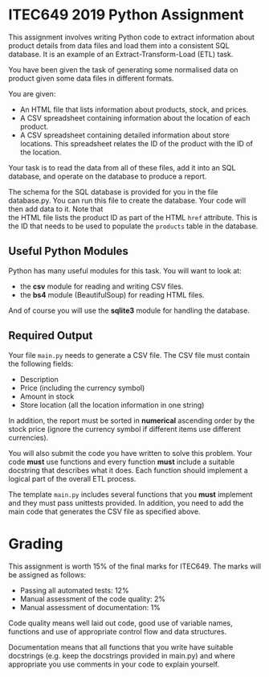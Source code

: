 # ITEC649 2019 Python Assignment

This assignment involves writing Python code to extract information about product details
from data files and load them into a consistent SQL database. It is an 
example of an Extract-Transform-Load (ETL) task. 

You have been given the task of generating some normalised data on product given some
data files in different formats.   

You are given:

* An HTML file that lists information about products, stock, and prices.
* A CSV spreadsheet containing information about the location of each product.
* A CSV spreadsheet containing detailed information about store locations. This 
spreadsheet relates the ID of the product with the ID of the location.

Your task is to read the data from all of these files, add it into an SQL database, 
and operate on the database to produce a report.

The schema for the SQL database is provided for you in the file database.py. You can
run this file to create the database.  Your code will then add data to it. Note that  
the HTML file lists the product ID as part of the HTML `href` attribute. This is the 
ID that needs to be used to populate the `products` table in the database.

## Useful Python Modules

Python has many useful modules for this task. You will want to look at:
* the __csv__ module for reading and writing CSV files.
* the __bs4__ module (BeautifulSoup) for reading HTML files.

And of course you will use the __sqlite3__ module for handling the database.

## Required Output

Your file `main.py` needs to generate a CSV file. The CSV file must 
contain the following fields:

* Description
* Price (including the currency symbol)
* Amount in stock
* Store location (all the location information in one string)

In addition, the report must be sorted in **numerical** ascending order by the stock price (ignore the 
currency symbol if different items use different currencies).

You will also submit the code you have written to solve this problem.  Your code **must** 
use functions and every function **must** include a suitable docstring that describes 
what it does.  Each function should implement a logical part of the overall ETL process.

The template `main.py` includes several functions that you **must** implement and they must 
pass unittests provided. In addition, you need to add the main code that generates the CSV file 
as specified above.

# Grading

This assignment is worth 15% of the final marks for ITEC649. The marks will be assigned as follows:

- Passing all automated tests: 12%
- Manual assessment of the code quality: 2%
- Manual assessment of documentation: 1%

Code quality means well laid out code, good use of variable names, functions and use of appropriate 
control flow and data structures.

Documentation means that all functions that you write have suitable docstrings (e.g. keep the docstrings 
provided in main.py) and where appropriate you use comments in your code to explain yourself.